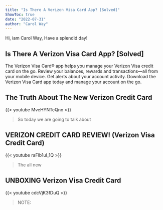 ```yaml
---
title: "Is There A Verizon Visa Card App? [Solved]"
ShowToc: true 
date: "2022-07-31"
author: "Carol Way" 
---
```


Hi, iam Carol Way, Have a splendid day!
## Is There A Verizon Visa Card App? [Solved]
The Verizon Visa Card® app helps you manage your Verizon Visa credit card on the go. Review your balances, rewards and transactions—all from your mobile device. Get alerts about your account activity. Download the Verizon Visa Card app today and manage your account on the go.

## The Truth About The New Verizon Credit Card
{{< youtube MveHYNTcQno >}}
>So today we are going to talk about 

## VERIZON CREDIT CARD REVIEW! (Verizon Visa Credit Card)
{{< youtube raFlb1ul_1Q >}}
>The all new 

## UNBOXING Verizon Visa Credit Card
{{< youtube cdcVjK3fDuQ >}}
>NOTE: 

